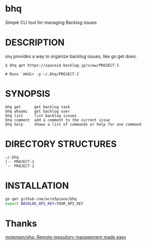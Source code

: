 # bhq

Simple CLI tool for managing Backlog issues

# DESCRIPTION

`bhq` provides a way to organize backlog issues, like go get does.

```
$ bhq get https://spaceid.backlog.jp/view/PROJECT-1

# Runs `mkdir -p ~/.bhq/PROJECT-1`
```

# SYNOPSIS

```
bhg get      get backlog task
bhq whoami   get backlog user
bhq list     list backlog issues
bhq comment  add a comment to the current issue
bhq help     Shows a list of commands or help for one command
```
# DIRECTORY STRUCTURES

```
~/.bhq
|-- PROJECT-1
`-- PROJECT-2
```

# INSTALLATION

```sh
go get github.com/acro5piano/bhq
export BACKLOG_API_KEY=YOUR_API_KEY
```

# Thanks

[motemen/ghq: Remote repository management made easy](https://github.com/motemen/ghq)
